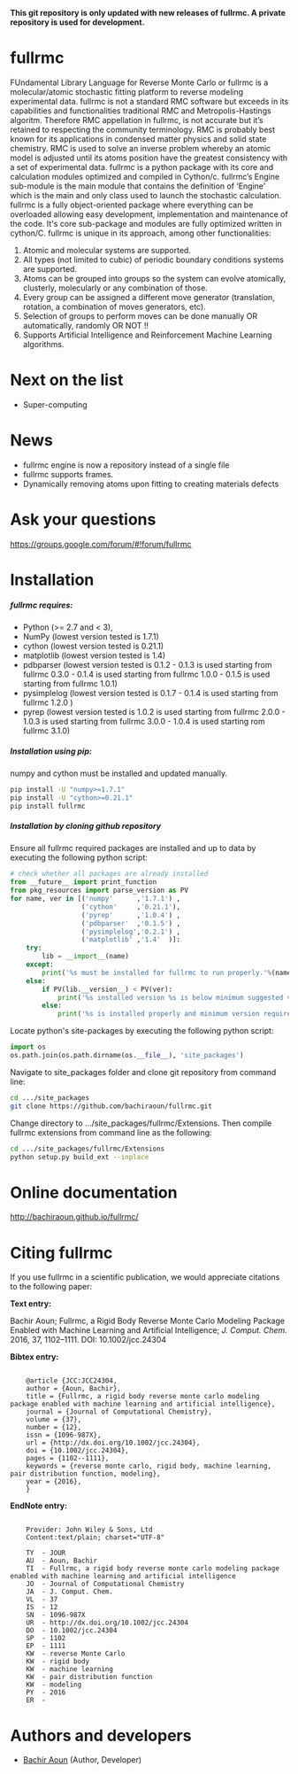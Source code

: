 **This git repository is only updated with new releases of fullrmc. A private repository is used for development.**

fullrmc
=======
FUndamental Library Language for Reverse Monte Carlo or fullrmc is a molecular/atomic stochastic fitting platform to reverse modeling experimental data. fullrmc is not a standard RMC software but exceeds in its capabilities and functionalities traditional RMC and Metropolis-Hastings algoritm. Therefore RMC appellation in fullrmc, is not accurate but it’s retained to respecting the community terminology. RMC is probably best known for its applications in condensed matter physics and solid state chemistry. RMC is used to solve an inverse problem whereby an atomic model is adjusted until its atoms position have the greatest consistency with a set of experimental data. fullrmc is a python package with its core and calculation modules optimized and compiled in Cython/c. fullrmc’s Engine sub-module is the main module that contains the definition of ‘Engine’ which is the main and only class used to launch the stochastic calculation. fullrmc is a fully object-oriented package where everything can be overloaded allowing easy development, implementation and maintenance of the code. It's core sub-package and modules are fully optimized written in cython/C. fullrmc is unique in its approach, among other functionalities:

1. Atomic and molecular systems are supported.
2. All types (not limited to cubic) of periodic boundary conditions systems are supported.
3. Atoms can be grouped into groups so the system can evolve atomically, clusterly, molecularly or any combination of those.
4. Every group can be assigned a different move generator (translation, rotation, a combination of moves generators, etc).
5. Selection of groups to perform moves can be done manually OR automatically, randomly OR NOT !!
6. Supports Artificial Intelligence and Reinforcement Machine Learning algorithms.

Next on the list
================
* Super-computing

News
====
* fullrmc engine is now a repository instead of a single file
* fullrmc supports frames.
* Dynamically removing atoms upon fitting to creating materials defects

Ask your questions
==================
https://groups.google.com/forum/#!forum/fullrmc

Installation
============
##### fullrmc requires:
* Python (>= 2.7 and < 3),
* NumPy (lowest version tested is 1.7.1)
* cython (lowest version tested is 0.21.1)
* matplotlib (lowest version tested is 1.4)
* pdbparser (lowest version tested is 0.1.2 - 0.1.3 is used starting from fullrmc 0.3.0 -
  0.1.4 is used starting from fullrmc 1.0.0 - 0.1.5 is used starting from fullrmc 1.0.1)
* pysimplelog (lowest version tested is 0.1.7 -  0.1.4 is used starting from fullrmc 1.2.0 )
* pyrep (lowest version tested is 1.0.2 is used starting from fullrmc 2.0.0 - 1.0.3 is
  used starting from fullrmc 3.0.0 - 1.0.4 is used starting rom fullrmc 3.1.0)

##### Installation using pip:
numpy and cython must be installed and updated manually.

```bash
pip install -U "numpy>=1.7.1"
pip install -U "cython>=0.21.1"
pip install fullrmc
```

##### Installation by cloning github repository
Ensure all fullrmc required packages are installed and up to data by executing the
following python script:
```python
# check whether all packages are already installed
from __future__ import print_function
from pkg_resources import parse_version as PV
for name, ver in [('numpy'      ,'1.7.1') ,
                  ('cython'     ,'0.21.1'),
                  ('pyrep'      ,'1.0.4') ,
                  ('pdbparser'  ,'0.1.5') ,
                  ('pysimplelog','0.2.1') ,
                  ('matplotlib' ,'1.4'  )]:
    try:
        lib = __import__(name)
    except:
        print('%s must be installed for fullrmc to run properly.'%(name))
    else:
        if PV(lib.__version__) < PV(ver):
            print('%s installed version %s is below minimum suggested version %s. Updating %s is highly) recommended.'%(name, lib.__version__, ver, name)
        else:
            print('%s is installed properly and minimum version requirement is met.'%(name))
```
Locate python's site-packages by executing the following python script:
```python
import os
os.path.join(os.path.dirname(os.__file__), 'site_packages')
```
Navigate to site_packages folder and clone git repository from command line:
```bash
cd .../site_packages
git clone https://github.com/bachiraoun/fullrmc.git  
```
Change directory to .../site_packages/fullrmc/Extensions. Then compile fullrmc extensions from command line as the following:
```bash
cd .../site_packages/fullrmc/Extensions
python setup.py build_ext --inplace
```

Online documentation
====================
http://bachiraoun.github.io/fullrmc/

Citing fullrmc
==============
If you use fullrmc in a scientific publication,
we would appreciate citations to the following paper:


**Text entry:**

Bachir Aoun; Fullrmc, a Rigid Body Reverse Monte Carlo Modeling Package Enabled with Machine Learning and Artificial Intelligence; *J. Comput. Chem.* 2016, 37, 1102–1111. DOI: 10.1002/jcc.24304

**Bibtex entry:**
```

    @article {JCC:JCC24304,
    author = {Aoun, Bachir},
    title = {Fullrmc, a rigid body reverse monte carlo modeling package enabled with machine learning and artificial intelligence},
    journal = {Journal of Computational Chemistry},
    volume = {37},
    number = {12},
    issn = {1096-987X},
    url = {http://dx.doi.org/10.1002/jcc.24304},
    doi = {10.1002/jcc.24304},
    pages = {1102--1111},
    keywords = {reverse monte carlo, rigid body, machine learning, pair distribution function, modeling},
    year = {2016},
    }
```

**EndNote entry:**
```

    Provider: John Wiley & Sons, Ltd
    Content:text/plain; charset="UTF-8"

    TY  - JOUR
    AU  - Aoun, Bachir
    TI  - Fullrmc, a rigid body reverse monte carlo modeling package enabled with machine learning and artificial intelligence
    JO  - Journal of Computational Chemistry
    JA  - J. Comput. Chem.
    VL  - 37
    IS  - 12
    SN  - 1096-987X
    UR  - http://dx.doi.org/10.1002/jcc.24304
    DO  - 10.1002/jcc.24304
    SP  - 1102
    EP  - 1111
    KW  - reverse Monte Carlo
    KW  - rigid body
    KW  - machine learning
    KW  - pair distribution function
    KW  - modeling
    PY  - 2016
    ER  -
```


Authors and developers
======================
* [Bachir Aoun](https://www.linkedin.com/in/bachiraoun) (Author, Developer)
